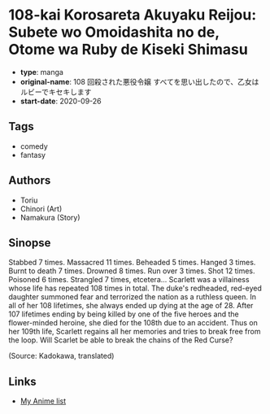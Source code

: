 # 108-kai Korosareta Akuyaku Reijou: Subete wo Omoidashita no de, Otome wa Ruby de Kiseki Shimasu

-   **type**: manga
-   **original-name**: 108 回殺された悪役令嬢 すべてを思い出したので、乙女はルビーでキセキします
-   **start-date**: 2020-09-26

## Tags

-   comedy
-   fantasy

## Authors

-   Toriu
-   Chinori (Art)
-   Namakura (Story)

## Sinopse

Stabbed 7 times. Massacred 11 times. Beheaded 5 times. Hanged 3 times. Burnt to death 7 times. Drowned 8 times. Run over 3 times. Shot 12 times. Poisoned 6 times. Strangled 7 times, etcetera... Scarlett was a villainess whose life has repeated 108 times in total. The duke's redheaded, red-eyed daughter summoned fear and terrorized the nation as a ruthless queen. In all of her 108 lifetimes, she always ended up dying at the age of 28. After 107 lifetimes ending by being killed by one of the five heroes and the flower-minded heroine, she died for the 108th due to an accident. Thus on her 109th life, Scarlett regains all her memories and tries to break free from the loop. Will Scarlet be able to break the chains of the Red Curse?

(Source: Kadokawa, translated)

## Links

-   [My Anime list](https://myanimelist.net/manga/130678/108-kai_Korosareta_Akuyaku_Reijou__Subete_wo_Omoidashita_no_de_Otome_wa_Ruby_de_Kiseki_Shimasu)
